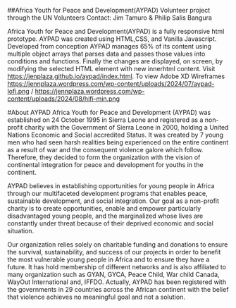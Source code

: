 ##Africa Youth for Peace and Development(AYPAD)
Volunteer project through the UN Volunteers
Contact: Jim Tamuro & Philip Salis Bangura

Africa Youth for Peace and Development(AYPAD) is a fully responsive html prototype. AYPAD was created using HTML,CSS, and Vanilla Javascript. Developed from conception AYPAD manages 65% of its content using multiple object arrays that parses data and passes those values into conditions and functions. Finally the changes are displayed, on screen, by modifying the selected HTML element with new innerhtml content. Visit https://jenplaza.github.io/aypad/index.html. To view Adobe XD Wireframes https://jennplaza.wordpress.com/wp-content/uploads/2024/07/aypad-lofi.png / https://jennplaza.wordpress.com/wp-content/uploads/2024/08/hifi-min.png

#About AYPAD
Africa Youth for Peace and Development (AYPAD) was established on 24 October 1995 in Sierra Leone and registered as a non-profit charity with the Government of Sierra Leone in 2000, holding a United Nations Economic and Social accredited Status. It was created by 7 young men who had seen harsh realities being experienced on the entire continent as a result of war and the consequent violence galore which follow. Therefore, they decided to form the organization with the vision of continental integration for peace and development for youths in the continent.

AYPAD believes in establishing opportunities for young people in Africa through our multifaceted development programs that enables peace, sustainable development, and social integration. Our goal as a non-profit charity is to create opportunities, enable and empower particularly disadvantaged young people, and the marginalized whose lives are constantly under threat because of their deprived economic and social situation.

Our organization relies solely on charitable funding and donations to ensure the survival, sustainability, and success of our projects in order to benefit the most vulnerable young people in Africa and to ensure they have a future. It has hold membership of different networks and is also affiliated to many organization such as GYAN, GYCA, Peace Child, War child Canada, WayOut International and, IFFDO. Actually, AYPAD has been registered with the governments in 29 countries across the African continent with the belief that violence achieves no meaningful goal and not a solution.


